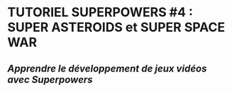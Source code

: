 # TUTORIEL SUPERPOWERS #4 : SUPER ASTEROIDS et SUPER SPACE WAR
## *Apprendre le développement de jeux vidéos avec Superpowers*

